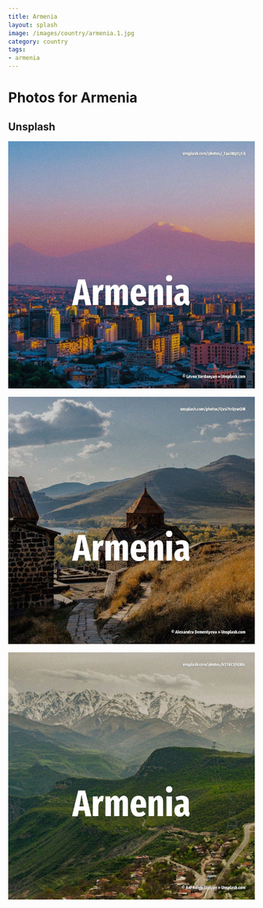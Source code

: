 ```yaml
---
title: Armenia
layout: splash
image: /images/country/armenia.1.jpg
category: country
tags:
- armenia
---
```

# Photos for Armenia

## Unsplash

![Armenia](/images/country/armenia.1.jpg)

![Armenia](/images/country/armenia.2.jpg)

![Armenia](/images/country/armenia.3.jpg)